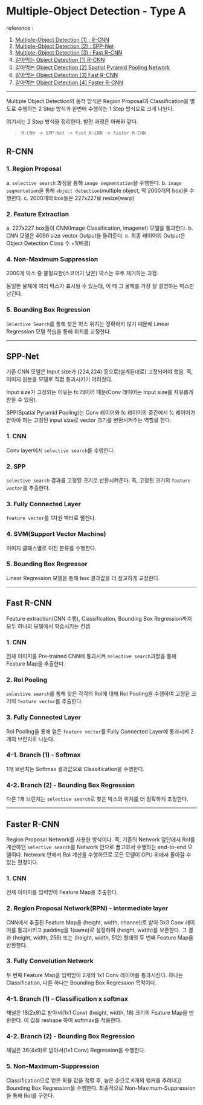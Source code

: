 # Multiple-Object Detection - Type A

reference :
1. [Multiple-Object Detection (1) : R-CNN](https://man-about-town.tistory.com/51)
2. [Multiple-Object Detection (2) : SPP-Net](https://man-about-town.tistory.com/52?category=735873)
3. [Multiple-Object Detection (3) : Fast R-CNN](https://man-about-town.tistory.com/54?category=735873)
4. [갈아먹는 Object Detection [1] R-CNN](https://yeomko.tistory.com/13)
5. [갈아먹는 Object Detection [2] Spatial Pyramid Pooling Network](https://yeomko.tistory.com/14?category=888201)
6. [갈아먹는 Object Detection [3] Fast R-CNN](https://yeomko.tistory.com/15)
6. [갈아먹는 Object Detection [4] Faster R-CNN](https://yeomko.tistory.com/17?category=888201)
---

Multiple Object Detection의 동작 방식은 Region Proposal과 Classification을 별도로 수행하는 2 Step 방식과 한번에 수행하는 1 Step 방식으로 크게 나뉜다.

여기서는 2 Step 방식을 정리한다.
발전 과정은 아래와 같다. 
> `R-CNN -> SPP-Net -> Fast R-CNN -> Faster R-CNN` 

## R-CNN

### 1. Region Proposal
a. `selective search` 과정을 통해 `image segmentation`을 수행한다.
b. `image segmentation`을 통해 `object detection`(multiple object, 약 2000개의 box)을 수행한다.
c. 2000개의 box들은 227x227로 resize(warp)

### 2. Feature Extraction
a. 227x227 box들이 CNN(Image Classification, imagenet) 모델을 통과한다.
b. CNN 모델은 4096 size vector Output을 돌려준다.
c. 최종 레이어의 Output은 Object Detection Class 수 +1(배경)

### 4. Non-Maximum Suppression
2000개 박스 중 불필요한(스코어가 낮은) 박스는 모두 제거하는 과정.

동일한 물체에 여러 박스가 표시될 수 있는데, 이 때 그 물제를 가장 잘 설명하는 박스만 남긴다.

### 5. Bounding Box Regression
`Selective Search`를 통해 찾은 박스 위치는 정확하지 않기 때문에 Linear Regression 모델 학습을 통해 위치를 교정한다.

---
## SPP-Net
기존 CNN 모델은 Input size가 (224,224) 등으로(설계된대로) 고정되어야 했음. 즉, 이미지 원본을 모델로 직접 통과시키기 어려웠다.

Input size가 고정되는 이유는 fc 레이어 때문(Conv 레이어는 Input size를 자유롭게 받을 수 있음).

SPP(Spatial Pyramid Pooling)는 Conv 레이어와 fc 레이어의 중간에서 fc 레이어가 받아야 하는 고정된 input size로 vector 크기를 변환시켜주는 역할을 한다.

### 1. CNN
Conv layer에서 `selective search`를 수행한다.

### 2. SPP
`selective search` 결과를 고정된 크기로 반환시켜준다. 즉, 고정된 크기의 `feature vector`를 추출한다.

### 3. Fully Connected Layer
`feature vector`를 1차원 벡터로 펼친다.

### 4. SVM(Support Vector Machine)
이미지 클래스별로 이진 분류를 수행한다.

### 5. Bounding Box Regressor
Linear Regression 모델을 통해 box 결과값을 더 정교하게 교정한다.

---
## Fast R-CNN
Feature extraction(CNN 수행), Classification, Bounding Box Regression까지 모두 하나의 모델에서 학습시키는 컨셉

### 1. CNN
전체 이미지를 Pre-trained CNN에 통과시켜 `selective search`과정을 통해 Feature Map을 추출한다. 

### 2. RoI Pooling
`selective search`를 통해 찾은 각각의 RoI에 대해 RoI Pooling을 수행하여 고정된 크기의 `feature vector`를 추출한다.

### 3. Fully Connected Layer
RoI Pooling을 통해 얻은 `feature vector`를 Fully Connected Layer에 통과시켜 2개의 브런치로 나눈다.

### 4-1. Branch (1) - Softmax
1개 브런치는 Softmax 결과값으로 Classification을 수행한다.

### 4-2. Branch (2) - Bounding Box Regression
다른 1개 브런치는 `selective search`로 찾은 박스의 위치를 더 정확하게 조정한다.

---
## Faster R-CNN
Region Proposal Network를 사용한 방식이다. 즉, 기존의 Network 앞단에서 RoI를 계산하던 `selective search`를 Network 안으로 끌고와서 수행하는 end-to-end 모델이다. Network 안에서 RoI 계산을 수행하므로 모든 모델이 GPU 위에서 돌아갈 수 있는 환경이다.

### 1. CNN
전체 이미지를 입력받아 Feature Map을 추출한다.

### 2. Region Proposal Network(RPN) - intermediate layer
CNN에서 추출된 Feature Map을 (height, width, channel)로 받아 3x3 Conv 레이어를 통과시키고 padding을 1(same)로 설정하여 (height, width)를 보존한다. 그 결과 (height, width, 256) 또는 (height, width, 512) 형태의 두 번째 Feature Map을 반환한다.

### 3. Fully Convolution Network
두 번째 Feature Map을 입력받아 2개의 1x1 Conv 레이어를 통과시킨다. 하나는 Classification, 다른 하나는 Bounding Box Regression 목적이다.

### 4-1. Branch (1) - Classification x softmax
채널은 18(2x9)로 받아서(1x1 Conv) (height, width, 18) 크기의 Feature Map을 반환한다. 이 값을 reshape 하여 softmax를 적용한다.

### 4-2. Branch (2) - Bounding Box Regression
채널은 36(4x9)로 받아서(1x1 Conv) Regression을 수행한다.

### 5. Non-Maximum-Suppression
Classification으로 얻은 확률 값을 정렬 후, 높은 순으로 K개의 앵커를 추려내고 Bounding Box Regression을 수행한다. 최종적으로 Non-Maximum-Suppression을 통해 RoI를 구한다.

